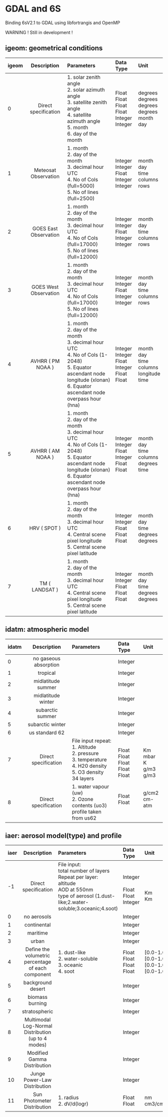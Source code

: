 GDAL and 6S
===========

Binding 6sV2.1 to GDAL using libfortrangis and OpenMP

WARNING ! Still in development !

igeom: geometrical conditions
-----------------------------
| igeom | Description           | Parameters     | Data Type | Unit |
|:------|:---------------------:|:---------------|:----------|:-----|
| 0     | Direct specification  | 1. solar zenith angle<br>2. solar azimuth angle<br>3. satellite zenith angle<br>4. satellite azimuth angle<br>5. month<br>6. day of the month<br>|Float<br>Float<br>Float<br>Float<br>Integer<br>Integer<br>|degrees<br>degrees<br>degrees<br>degrees<br>month<br>day<br>|
| 1     | Meteosat Observation  | 1. month<br>2. day of the month<br>3. decimal hour UTC<br>4. No of Cols (full=5000)<br>5. No of lines (full=2500)<br>|Integer<br>Integer<br>Float<br>Integer<br>Integer<br>|month<br>day<br>time<br>columns<br>rows<br>|
| 2     | GOES East Observation | 1. month<br>2. day of the month<br>3. decimal hour UTC<br>4. No of Cols (full=17000)<br>5. No of lines (full=12000)<br>|Integer<br>Integer<br>Float<br>Integer<br>Integer<br>|month<br>day<br>time<br>columns<br>rows<br>| 
| 3     | GOES West Observation | 1. month<br>2. day of the month<br>3. decimal hour UTC<br>4. No of Cols (full=17000)<br>5. No of lines (full=12000)<br>|Integer<br>Integer<br>Float<br>Integer<br>Integer<br>|month<br>day<br>time<br>columns<br>rows<br>| 
| 4     | AVHRR ( PM NOAA )     | 1. month<br>2. day of the month<br>3. decimal hour UTC<br>4. No of Cols (1-2048)<br>5. Equator ascendant node longitude (xlonan)<br>6. Equator ascendant node overpass hour (hna)<br>|Integer<br>Integer<br>Float<br>Integer<br>Float<br>Float<br>|month<br>day<br>time<br>columns<br>longitude<br>time<br>| 
| 5     | AVHRR ( AM NOAA )     | 1. month<br>2. day of the month<br>3. decimal hour UTC<br>4. No of Cols (1-2048)<br>5. Equator ascendant node longitude (xlonan)<br>6. Equator ascendant node overpass hour (hna)<br>|Integer<br>Integer<br>Float<br>Integer<br>Float<br>Float<br>|month<br>day<br>time<br>columns<br>degrees<br>time<br>| 
| 6     | HRV ( SPOT )          | 1. month<br>2. day of the month<br>3. decimal hour UTC<br>4. Central scene pixel longitude<br>5. Central scene pixel latitude<br>|Integer<br>Integer<br>Float<br>Float<br>Float<br>|month<br>day<br>time<br>degrees<br>degrees<br>| 
| 7     | TM ( LANDSAT )        | 1. month<br>2. day of the month<br>3. decimal hour UTC<br>4. Central scene pixel longitude<br>5. Central scene pixel latitude<br>|Integer<br>Integer<br>Float<br>Float<br>Float<br>|month<br>day<br>time<br>degrees<br>degrees<br>| 


idatm: atmospheric model
------------------------
| idatm | Description           | Parameters     | Data Type | Unit |
|:------|:---------------------:|:---------------|:----------|:-----|
| 0     | no gaseous absorption |                |Integer    |      |
| 1     | tropical              |                |Integer    |      |
| 2     | midlatitude summer    |                |Integer    |      |
| 3     | midlatitude winter    |                |Integer    |      |
| 4     | subarctic summer      |                |Integer    |      |
| 5     | subarctic winter      |                |Integer    |      |
| 6     | us standard 62        |                |Integer    |      |
| 7     | Direct specification  |File input repeat:<br>1. Altitude<br>2. pressure<br>3. temperature<br>4. H20 density<br>5. O3 density<br>34 layers|<br>Float<br>Float<br>Float<br>Float<br>Float<br>|<br>Km<br>mbar<br>K<br>g/m3<br>g/m3<br>|
| 8     | Direct specification  |1. water vapour (uw)<br>2. Ozone contents (uo3)<br>profile taken from us62<br>|Float<br>Float<br><br>|g/cm2<br>cm-atm<br><br>|

iaer: aerosol model(type) and profile
-------------------------------------
| iaer  | Description           | Parameters     | Data Type | Unit |
|:------|:---------------------:|:---------------|:----------|:-----|
| -1    | Direct specification  |File input:<br>total number of layers<br>Repeat per layer:<br>altitude<br>AOD at 550nm<br>type of aerosol (1.dust-like;2.water-soluble;3.oceanic;4.soot)<br>|<br>Integer<br><br>Float<br>Float<br>Integer<br>|<br><br><br>Km<br>Km<br>|
| 0     | no aerosols           |                |Integer    |      |
| 1     | continental           |                |Integer    |      |
| 2     | maritime              |                |Integer    |      |
| 3     | urban                 |                |Integer    |      |
| 4     | Define the volumetric percentage of each component|1. dust-like<br>2. water-soluble<br>3. oceanic<br>4. soot<br>|Float<br>Float<br>Float<br>Float<br>|[0.0-1.0]<br>[0.0-1.0]<br>[0.0-1.0]<br>[0.0-1.0]<br>|
| 5     | background desert     |                |Integer    |      |
| 6     | biomass burning       |                |Integer    |      |
| 7     | stratospheric         |                |Integer    |      |
| 8     | Multimodal Log-Normal Distribution (up to 4 modes)|                |Integer    |      |
| 9     | Modified Gamma Distribution|                |Integer    |      |
| 10    | Junge Power-Law Distribution|                |Integer    |      |
| 11    | Sun Photometer Distribution|1. radius<br>2. dV/d(logr)<br>|Float<br>Float<br>|nm<br>cm3/cm2/micron<br>|

